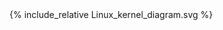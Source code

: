 <head>
<title>Linux kernel diagram</title>
</head>
<meta name="keywords" content="Linux kernel, kernel, linux internals, linux structure, drivers, modules, linux kernel API, poster, diagram, architecture, functions, layers, linux kernel big picture, source, reference, network, networking, storage, system, sheduler, memory, file, call stack, linux OSI, system call, SCI, VFS, NFS, socket, printk, Linux Anatomy">
<script src='https://unpkg.com/panzoom@8.4.0/dist/panzoom.min.js' query='#graph0' name='pz'></script>
<style> svg { height:100%; width:100%; } </style>
{% include_relative Linux_kernel_diagram.svg %}
